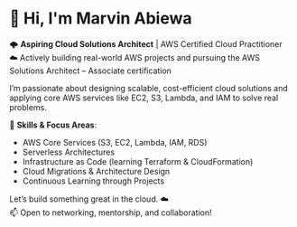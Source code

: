 # 👋 Hi, I'm Marvin Abiewa

🌩️ **Aspiring Cloud Solutions Architect** | AWS Certified Cloud Practitioner  
☁️ Actively building real-world AWS projects and pursuing the AWS Solutions Architect – Associate certification

I’m passionate about designing scalable, cost-efficient cloud solutions and applying core AWS services like EC2, S3, Lambda, and IAM to solve real problems.

🔧 **Skills & Focus Areas**:
- AWS Core Services (S3, EC2, Lambda, IAM, RDS)
- Serverless Architectures
- Infrastructure as Code (learning Terraform & CloudFormation)
- Cloud Migrations & Architecture Design
- Continuous Learning through Projects

Let’s build something great in the cloud. ☁️  
📫 Open to networking, mentorship, and collaboration!
